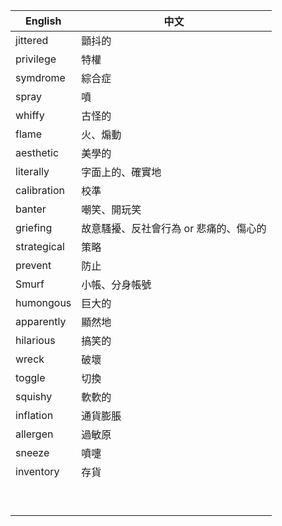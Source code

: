 
| **English** | **中文**                |
| ----------- | --------------------- |
| jittered    | 顫抖的                   |
| privilege   | 特權                    |
| symdrome    | 綜合症                   |
| spray       | 噴                     |
| whiffy      | 古怪的                   |
| flame       | 火、煽動                  |
| aesthetic   | 美學的                   |
| literally   | 字面上的、確實地              |
| calibration | 校準                    |
| banter      | 嘲笑、開玩笑                |
| griefing    | 故意騷擾、反社會行為 or 悲痛的、傷心的 |
| strategical | 策略                    |
| prevent     | 防止                    |
| Smurf       | 小帳、分身帳號               |
| humongous   | 巨大的                   |
| apparently  | 顯然地                   |
| hilarious   | 搞笑的                   |
| wreck       | 破壞                    |
| toggle      | 切換                    |
| squishy     | 軟軟的                   |
| inflation   | 通貨膨脹                  |
| allergen    | 過敏原                   |
| sneeze      | 噴嚏                    |
| inventory   | 存貨                    |
|             |                       |
|             |                       |
|             |                       |
|             |                       |
|             |                       |
|             |                       |
|             |                       |
|             |                       |
|             |                       |
